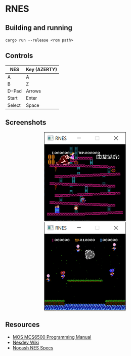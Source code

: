 # RNES

## Building and running

`cargo run --release <rom path>`

## Controls

| NES | Key (AZERTY) |
| --- | --- |
| A | A |
| B | Z |
| D-Pad | Arrows |
| Start | Enter |
| Select | Space |

## Screenshots
<p align="center">
  <img src="screenshots/donkey-kong.png"/>
  <img src="screenshots/balloon-fight.png"/>
</p>

## Resources
- [MOS MCS6500 Programming Manual](http://users.telenet.be/kim1-6502/6502/proman.html)
- [Nesdev Wiki](http://wiki.nesdev.com/w/index.php/Nesdev_Wiki)
- [Nocash NES Specs](http://problemkaputt.de/everynes.htm)
